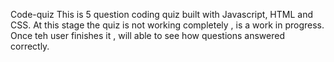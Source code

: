 Code-quiz
This is 5 question coding quiz built with Javascript, HTML and CSS. At this stage the quiz is not working completely , is a work in progress. Once teh user finishes it , will able to see how questions answered correctly.